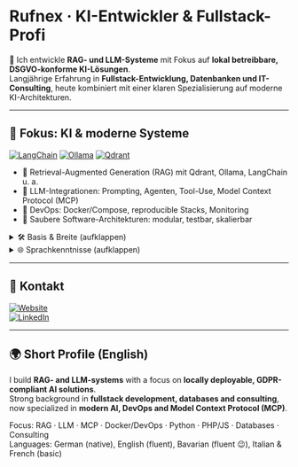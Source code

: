 # Rufnex · KI-Entwickler & Fullstack-Profi

👋 Ich entwickle **RAG- und LLM-Systeme** mit Fokus auf **lokal betreibbare, DSGVO-konforme KI-Lösungen**.  
Langjährige Erfahrung in **Fullstack-Entwicklung, Datenbanken und IT-Consulting**, heute kombiniert mit einer klaren Spezialisierung auf moderne KI-Architekturen.

---

## 🔎 Fokus: KI & moderne Systeme
[![LangChain](https://img.shields.io/badge/LangChain-RAG-green)](#) 
[![Ollama](https://img.shields.io/badge/Ollama-LLM-blue)](#) 
[![Qdrant](https://img.shields.io/badge/Qdrant-VectorDB-orange)](#)  
- 🤖 Retrieval-Augmented Generation (RAG) mit Qdrant, Ollama, LangChain u. a.  
- 🧠 LLM-Integrationen: Prompting, Agenten, Tool-Use, Model Context Protocol (MCP)  
- 🐳 DevOps: Docker/Compose, reproducible Stacks, Monitoring  
- 🧩 Saubere Software-Architekturen: modular, testbar, skalierbar  

<details>
<summary>🛠️ Basis & Breite (aufklappen)</summary>

- 💻 Fullstack: PHP (Laravel, Symfony, Joomla), JavaScript/TypeScript (Vue, Node)  
- 🐬 Datenbanken: MySQL, MariaDB, PostgreSQL, Oracle  
- 🐍 Python: Data, ML, KI-Workflows  
- ⚙️ Weitere Sprachen: C++, R, u. a.  
- 📊 Consulting: Architektur, Skalierung, digitale Strategien  

</details>

<details>
<summary>🌐 Sprachkenntnisse (aufklappen)</summary>

- 🇩🇪 Deutsch: Muttersprache  
- 🇬🇧 Englisch: fließend  
- 🏔️ Bairisch: fließend 😉  
- 🇮🇹 Italienisch & 🇫🇷 Französisch: Grundkenntnisse  

</details>

---

## 📌 Kontakt
[![Website](https://img.shields.io/badge/Website-jg--webdesign.de-orange)](https://jg-webdesign.de)  
[![LinkedIn](https://img.shields.io/badge/LinkedIn-blue?logo=linkedin)](https://www.linkedin.com/in/johannes-gamperl-7b29689b/)

---

## 🌍 Short Profile (English)

I build **RAG- and LLM-systems** with a focus on **locally deployable, GDPR-compliant AI solutions**.  
Strong background in **fullstack development, databases and consulting**, now specialized in **modern AI, DevOps and Model Context Protocol (MCP)**.

Focus: RAG · LLM · MCP · Docker/DevOps · Python · PHP/JS · Databases · Consulting  
Languages: German (native), English (fluent), Bavarian (fluent 😉), Italian & French (basic)  
